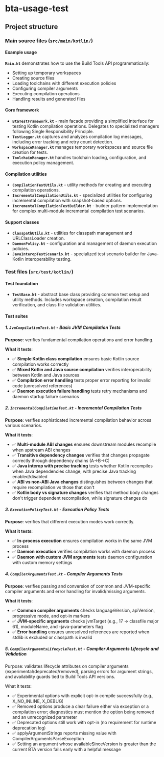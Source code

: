# bta-usage-test

## Project structure

### Main source files (`src/main/kotlin/`)

#### Example usage
**`Main.kt`** demonstrates how to use the Build Tools API programmatically:
- Setting up temporary workspaces
- Creating source files
- Loading toolchains with different execution policies
- Configuring compiler arguments
- Executing compilation operations
- Handling results and generated files

#### Core framework
- **`BtaTestFramework.kt`** - main facade providing a simplified interface for testing Kotlin compilation operations. Delegates to specialized managers following Single Responsibility Principle.
- **`TestLogger.kt`** captures and analyzes compilation log messages, including error tracking and retry count detection.
- **`WorkspaceManager.kt`** manages temporary workspaces and source file creation for tests.
- **`ToolchainManager.kt`** handles toolchain loading, configuration, and execution policy management.

#### Compilation utilities
- **`CompilationTestUtils.kt`** - utility methods for creating and executing compilation operations.
- **`IncrementalCompilationUtils.kt`** - specialized utilities for configuring incremental compilation with snapshot-based options.
- **`IncrementalCompilationTestBuilder.kt`** - builder pattern implementation for complex multi-module incremental compilation test scenarios.

#### Support classes
- **`ClasspathUtils.kt`** - utilities for classpath management and URLClassLoader creation.
- **`DaemonPolicy.kt`** - configuration and management of daemon execution policies.
- **`JavaInteropTestScenario.kt`** - specialized test scenario builder for Java-Kotlin interoperability testing.

### Test files (`src/test/kotlin/`)

#### Test foundation
- **`TestBase.kt`** - abstract base class providing common test setup and utility methods. Includes workspace creation, compilation result verification, and class file validation utilities.

#### Test suites

##### 1. **`JvmCompilationTest.kt`** - Basic JVM Compilation Tests
**Purpose**: verifies fundamental compilation operations and error handling.

**What it tests**:
- ✅ **Simple Kotlin class compilation** ensures basic Kotlin source compilation works correctly
- ✅ **Mixed Kotlin and Java source compilation** verifies interoperability between Kotlin and Java sources
- ✅ **Compilation error handling** tests proper error reporting for invalid code (unresolved references)
- ✅ **Daemon execution failure handling** tests retry mechanisms and daemon startup failure scenarios

##### 2. **`IncrementalCompilationTest.kt`** - Incremental Compilation Tests
**Purpose**: verifies sophisticated incremental compilation behavior across various scenarios.

**What it tests**:
- ✅ **Multi-module ABI changes** ensures downstream modules recompile when upstream ABI changes
- ✅ **Transitive dependency changes** verifies that changes propagate correctly through dependency chains (A→B→C)
- ✅ **Java interop with precise tracking** tests whether Kotlin recompiles when Java dependencies change, with precise Java tracking enabled/disabled
- ✅ **ABI vs non-ABI Java changes** distinguishes between changes that require recompilation vs those that don't
- ✅ **Kotlin body vs signature changes** verifies that method body changes don't trigger dependent recompilation, while signature changes do

##### 3. **`ExecutionPolicyTest.kt`** - Execution Policy Tests
**Purpose**: verifies that different execution modes work correctly.

**What it tests**:
- ✅ **In-process execution** ensures compilation works in the same JVM process
- ✅ **Daemon execution** verifies compilation works with daemon process
- ✅ **Daemon with custom JVM arguments** tests daemon configuration with custom memory settings

##### 4. **`CompilerArgumentsTest.kt`** - Compiler Arguments Tests
**Purpose**: verifies passing and conversion of common and JVM-specific compiler arguments and error handling for invalid/missing arguments.

**What it tests**:
- ✅ **Common compiler arguments** checks languageVersion, apiVersion, progressive mode, and opt-in markers
- ✅ **JVM-specific arguments** checks jvmTarget (e.g., 17 → classfile major 61), moduleName, and -java-parameters flag
- ✅ **Error handling** ensures unresolved references are reported when stdlib is excluded or classpath is invalid


##### 5. `CompilerArgumentsLifecycleTest.kt` - Compiler Arguments Lifecycle and Validation
Purpose: validates lifecycle attributes on compiler arguments (experimental/deprecated/removed), parsing errors for argument strings, and availability guards tied to Build Tools API versions.

What it tests:
- ✅ Experimental options with explicit opt-in compile successfully (e.g., X_NO_INLINE, X_DEBUG)
- ✅ Removed options produce a clear failure either via exception or a compilation error; diagnostics must mention the option being removed and an unrecognized parameter
- ✅ Deprecated options still work with opt-in (no requirement for runtime deprecation log)
- ✅ applyArgumentStrings reports missing value with CompilerArgumentsParseException
- ✅ Setting an argument whose availableSinceVersion is greater than the current BTA version fails early with a helpful message
